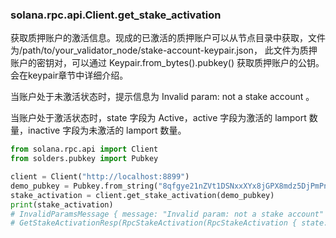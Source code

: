 
### solana.rpc.api.Client.get_stake_activation
获取质押账户的激活信息。现成的已激活的质押账户可以从节点目录中获取，文件为/path/to/your_validator_node/stake-account-keypair.json，
此文件为质押账户的密钥对，可以通过 Keypair.from_bytes().pubkey() 获取质押账户的公钥。会在keypair章节中详细介绍。

当账户处于未激活状态时，提示信息为 Invalid param: not a stake account 。

当账户处于激活状态时，state 字段为 Active，active 字段为激活的 lamport 数量，inactive 字段为未激活的 lamport 数量。
```python
from solana.rpc.api import Client
from solders.pubkey import Pubkey

client = Client("http://localhost:8899")
demo_pubkey = Pubkey.from_string("8qfgye21nZVt1DSNxxXYx8jGPX8mdz5DjPmPnzGXgjBt")
stake_activation = client.get_stake_activation(demo_pubkey)
print(stake_activation)
# InvalidParamsMessage { message: "Invalid param: not a stake account" }
# GetStakeActivationResp(RpcStakeActivation(RpcStakeActivation { state: Active, active: 999999997717120, inactive: 0 }))
```
